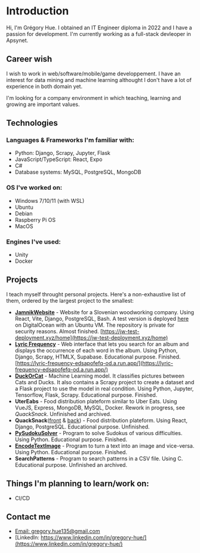 # Introduction

Hi, I'm Grégory Hue. I obtained an IT Engineer diploma in 2022 and I have a passion for development. I'm currently working as a full-stack devleoper in Apsynet.

## Career wish

I wish to work in web/software/mobile/game developpement. I have an interest for data mining and machine learning althought I don't have a lot of experience in both domain yet.

I'm looking for a company environment in which teaching, learning and growing are important values.

## Technologies

### Languages & Frameworks I'm familiar with: 

- Python: Django, Scrapy, Jupyter, Flask
- JavaScript/TypeScript: React, Expo
- C#
- Database systems: MySQL, PostgreSQL, MongoDB

### OS I've worked on:

- Windows 7/10/11 (with WSL)
- Ubuntu
- Debian
- Raspberry Pi OS
- MacOS

### Engines I've used:

- Unity
- Docker

## Projects

I teach myself throught personal projects. Here's a non-exhaustive list of them, ordered by the largest project to the smallest:

- [**JamnikWebsite**](https://github.com/GregoryHue/JamnikWebsite) - Website for a Slovenian woodworking company. Using React, Vite, Django, PostgreSQL, Bash. A test version is deployed [here](https://mizarstvo-jamnik-test.xyz) on DigitalOcean with an Ubuntu VM. The repository is private for security reasons. Almost finished. [https://jw-test-deployment.xyz/home](https://jw-test-deployment.xyz/home)
- [**Lyric Frequency**](https://github.com/GregoryHue/lyric-frequency) - Web interface that lets you search for an album and displays the occurrence of each word in the album. Using Python, Django, Scrapy, HTMLX, Supabase. Educational purpose. Finished. [https://lyric-frequency-edsapofefq-od.a.run.app/](https://lyric-frequency-edsapofefq-od.a.run.app/)
- [**DuckOrCat**](https://github.com/GregoryHue/DuckOrCat) - Machine Learning model. It classifies pictures between Cats and Ducks. It also contains a Scrapy project to create a dataset and a Flask project to use the model in real condition. Using Python, Jupyter, Tensorflow, Flask, Scrapy. Educational purpose. Finished.
- **UterEabs** - Food distribution plateform similar to Uber Eats. Using VueJS, Express, MongoDB, MySQL, Docker. Rework in progress, see *QuackSnack*. Unfinished and archived.
- **QuackSnack**([front](https://github.com/QuackSnack/QuackSnackFront) & [back](https://github.com/QuackSnack/QuackSnackBack)) - Food distribution plateform. Using React, Django, PostgreSQL. Educational purpose. Unfinished.
- [**PySudokuSolver**](https://github.com/GregoryHue/PySudokuSolver) - Program to solve Sudokus of various difficulties. Using Python. Educational purpose. Finished.
- [**EncodeTextImage**](https://github.com/GregoryHue/EncodeTextImage) - Program to turn a text into an image and vice-versa. Using Python. Educational purpose. Finished.
- **SearchPatterns** - Program to search patterns in a CSV file. Using C. Educational purpose. Unfinished an archived.

## Things I'm planning to learn/work on:

- CI/CD

## Contact me

- [Email: gregory.hue135@gmail.com](mailto:gregory.hue135@gmail.com)
- [LinkedIn: https://www.linkedin.com/in/gregory-hue/](https://www.linkedin.com/in/gregory-hue/)

<!---
GregoryHue/GregoryHue is a ✨ special ✨ repository because its `README.md` (this file) appears on your GitHub profile.
You can click the Preview link to take a look at your changes.
--->
